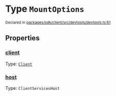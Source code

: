 # Type `MountOptions`
<sub>Declared in [packages/sdk/client/src/devtools/devtools.ts:61](https://github.com/dxos/dxos/blob/ee0bfefcb/packages/sdk/client/src/devtools/devtools.ts#L61)</sub>




## Properties
### [client](https://github.com/dxos/dxos/blob/ee0bfefcb/packages/sdk/client/src/devtools/devtools.ts#L62)
Type: <code>[Client](/api/@dxos/client/classes/Client)</code>




### [host](https://github.com/dxos/dxos/blob/ee0bfefcb/packages/sdk/client/src/devtools/devtools.ts#L63)
Type: <code>ClientServicesHost</code>





